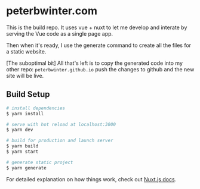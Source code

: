# peterbwinter.com

This is the build repo.
It uses vue + nuxt to 
let me develop and interate by serving the Vue code as a single page app.

Then when it's ready, I use the generate command to
create all the files for a static website.

[The suboptimal bit]
All that's left is to copy the generated code into my other repo:
`peterbwinter.github.io`
push the changes to github and the new site will be live.

## Build Setup

```bash
# install dependencies
$ yarn install

# serve with hot reload at localhost:3000
$ yarn dev

# build for production and launch server
$ yarn build
$ yarn start

# generate static project
$ yarn generate
```

For detailed explanation on how things work, check out [Nuxt.js docs](https://nuxtjs.org).
